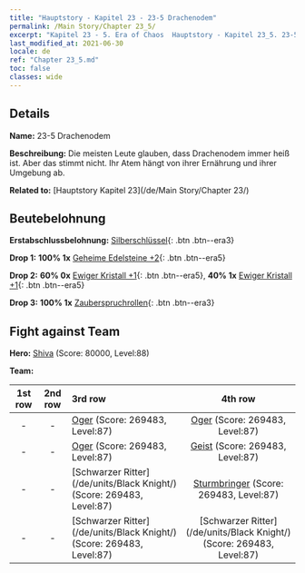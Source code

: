 ```yaml
---
title: "Hauptstory - Kapitel 23 - 23-5 Drachenodem"
permalink: /Main Story/Chapter 23_5/
excerpt: "Kapitel 23 - 5. Era of Chaos  Hauptstory - Kapitel 23_5. 23-5 Drachenodem"
last_modified_at: 2021-06-30
locale: de
ref: "Chapter 23_5.md"
toc: false
classes: wide
---
```


## Details

 **Name:** 23-5 Drachenodem

 **Beschreibung:** Die meisten Leute glauben, dass Drachenodem immer heiß ist. Aber das stimmt nicht. Ihr Atem hängt von ihrer Ernährung und ihrer Umgebung ab.

 **Related to:** [Hauptstory Kapitel 23](/de/Main Story/Chapter 23/)

## Beutebelohnung

 **Erstabschlussbelohnung:** [Silberschlüssel](/ItemsDE/con_693/){: .btn .btn--era3}

 **Drop 1:** **100% 1x** [Geheime Edelsteine +2](/ItemsDE/mat_79/){: .btn .btn--era5}

 **Drop 2:** **60% 0x** [Ewiger Kristall +1](/ItemsDE/mat_73/){: .btn .btn--era5}, **40% 1x** [Ewiger Kristall +1](/ItemsDE/mat_73/){: .btn .btn--era5}

 **Drop 3:** **100% 1x** [Zauberspruchrollen](/ItemsDE/con_694/){: .btn .btn--era3}


## Fight against Team
 **Hero:** [Shiva](/de/heroes/Shiva/) (Score: 80000, Level:88)

 **Team:**


  | 1st row | 2nd row | 3rd row | 4th row |
  |:----:|:----:|:----|:----:|
  | - | - | [Oger](/de/units/Ogre/) (Score: 269483, Level:87)  | [Oger](/de/units/Ogre/) (Score: 269483, Level:87)  |
  | - | - | [Oger](/de/units/Ogre/) (Score: 269483, Level:87)  | [Geist](/de/units/Wight/) (Score: 269483, Level:87)  |
  | - | - | [Schwarzer Ritter](/de/units/Black Knight/) (Score: 269483, Level:87)  | [Sturmbringer](/de/units/Stormbringer/) (Score: 269483, Level:87)  |
  | - | - | [Schwarzer Ritter](/de/units/Black Knight/) (Score: 269483, Level:87)  | [Schwarzer Ritter](/de/units/Black Knight/) (Score: 269483, Level:87)  |


